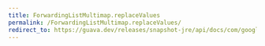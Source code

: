 ```yaml
---
title: ForwardingListMultimap.replaceValues
permalink: /ForwardingListMultimap.replaceValues/
redirect_to: https://guava.dev/releases/snapshot-jre/api/docs/com/google/common/collect/ForwardingListMultimap.html#replaceValues-K-java.lang.Iterable-
---
```

